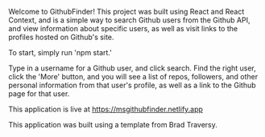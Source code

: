 Welcome to GithubFinder! This project was built using React and React Context, and is a simple way to search Github users from the Github API, and view information about specific users, as well as visit links to the profiles hosted on Github's site.

To start, simply run 'npm start.'

Type in a username for a Github user, and click search. Find the right user, click the 'More' button, and you will see a list of repos, followers, and other personal information from that user's profile, as well as a link to the Github page for that user.

This application is live at https://msgithubfinder.netlify.app

This application was built using a template from Brad Traversy.
